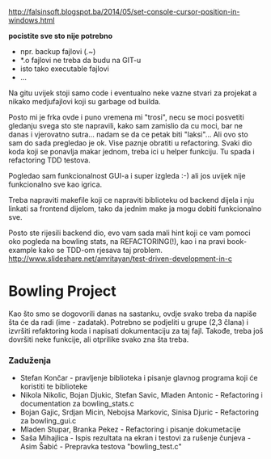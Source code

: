 http://falsinsoft.blogspot.ba/2014/05/set-console-cursor-position-in-windows.html

**pocistite sve sto nije potrebno**
- npr. backup fajlovi (*.*~)
- *.o fajlovi ne treba da budu na GIT-u
- isto tako executable fajlovi
- ...

Na gitu uvijek stoji samo code i eventualno neke vazne stvari za projekat a nikako medjufajlovi koji su garbage od builda.

Posto mi je frka ovde i puno vremena mi "trosi", necu se moci posvetiti gledanju svega sto ste napravili, kako sam zamislio da cu moci, bar ne danas i vjerovatno sutra... nadam se da ce petak biti "laksi"... Ali ovo sto sam do sada pregledao je ok. Vise paznje obratiti u refactoring. Svaki dio koda koji se ponavlja makar jednom, treba ici u helper funkciju. Tu spada i refactoring TDD testova.

Pogledao sam funkcionalnost GUI-a i super izgleda :-) ali jos uvijek nije funkcionalno sve kao igrica.

Treba napraviti makefile koji ce napraviti biblioteku od backend dijela i nju linkati sa frontend dijelom, tako da jednim make ja mogu dobiti funkcionalno sve. 

Posto ste rijesili backend dio, evo vam sada mali hint koji ce vam pomoci oko pogleda na bowling stats, na REFACTORING(!), kao i na pravi book-example kako se TDD-om rjesava taj problem. http://www.slideshare.net/amritayan/test-driven-development-in-c



# Bowling Project

Kao što smo se dogovorili danas na sastanku, ovdje svako treba da napiše šta će da radi (ime - zadatak). Potrebno se podjeliti u grupe (2,3 člana) i izvršiti refaktoring koda i napisati dokumentaciju za taj fajl. Takođe, treba još dovršiti neke funkcije, ali otprilike svako zna šta treba.

### Zaduženja
- Stefan Končar - pravljenje biblioteka i pisanje glavnog programa koji će koristiti te biblioteke
- Nikola Nikolic, Bojan Djukic, Stefan Savic, Mladen Antonic - Refactoring i documentation za bowling_stats.c
- Bojan Gajic, Srdjan Micin, Nebojsa Markovic, Sinisa Djuric - Refactoring za bowling_gui.c
- Mladen Stupar, Branka Pekez - Refactoring i pisanje dokumetacije
- Saša Mihajlica - Ispis rezultata na ekran i testovi za rušenje čunjeva
-Asim Šabić - Prepravka testova "bowling_test.c"
